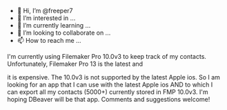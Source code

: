 - 👋 Hi, I’m @freeper7
- 👀 I’m interested in ...
- 🌱 I’m currently learning ...
- 💞️ I’m looking to collaborate on ...
- 📫 How to reach me ...

<!---
freeper7/freeper7 is a ✨ special ✨ repository because its `README.md` (this file) appears on your GitHub profile.
You can click the Preview link to take a look at your changes.
--->I'm currently using Filemaker Pro 10.0v3 to keep track of my contacts. Unfortunately, Filemaker Pro 13 is the latest and 
it is expensive. The 10.0v3 is not supported by the latest Apple ios. So I am looking for an app that I can use with the latest
Apple ios AND to which I can export all my contacts (5000+) currently stored in FMP 10.0v3. I'm hoping DBeaver will be that app.
Comments and suggestions welcome!


